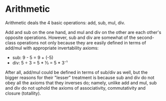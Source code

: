 # Arithmetic

Arithmetic deals the 4 basic operations: add, sub, mul, div.

Add and sub on the one hand, and mul and div on the other are each other's opposite operations. However, sub and div are somewhat of the second-class operations not only because they are easily defined in terms of add/mul with appropriate invertability axioms:
- sub: 9 - 5 = 9 + (-5)
- div: 5 ÷ 3 = 5 * ⅓ = 5 * 3⁻¹

After all, add/mul could be defined in terms of sub/div as well, but the bigger reasons for their "lesser" treatment is because sub and div do not obey all the axioms that they inverses do; namely, unlike add and mul, sub and div do not uphold the axioms of associativity, commutativity and closure (totallity).
